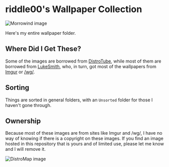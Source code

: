 # riddle00's Wallpaper Collection

![Morrowind image](https://github.com/00riddle00/wallpapers/raw/master/TES/morrowind.jpg) 

Here's my entire wallpaper folder. 

## Where Did I Get These?
Some of the images are borrowed from [DistroTube](https://gitlab.com/dwt1), while most of them are borrowed from [LukeSmith](https://github.com/LukeSmithxyz), who, in turn, got most of the wallpapers from [Imgur](http://imgur.com) or [/wg/](http://4chan.org/wg).

## Sorting

Things are sorted in general folders, with an `Unsorted` folder for those I haven't gone through.

## Ownership

Because most of these images are from sites like Imgur and /wg/, I have no
way of knowing if there is a copyright on these images. If you find an image
hosted in this repository that is yours and of limited use, please let me know
and I will remove it.

![DistroMap image](https://github.com/00riddle00/wallpapers/raw/master/Tech/distromap.jpg) 
